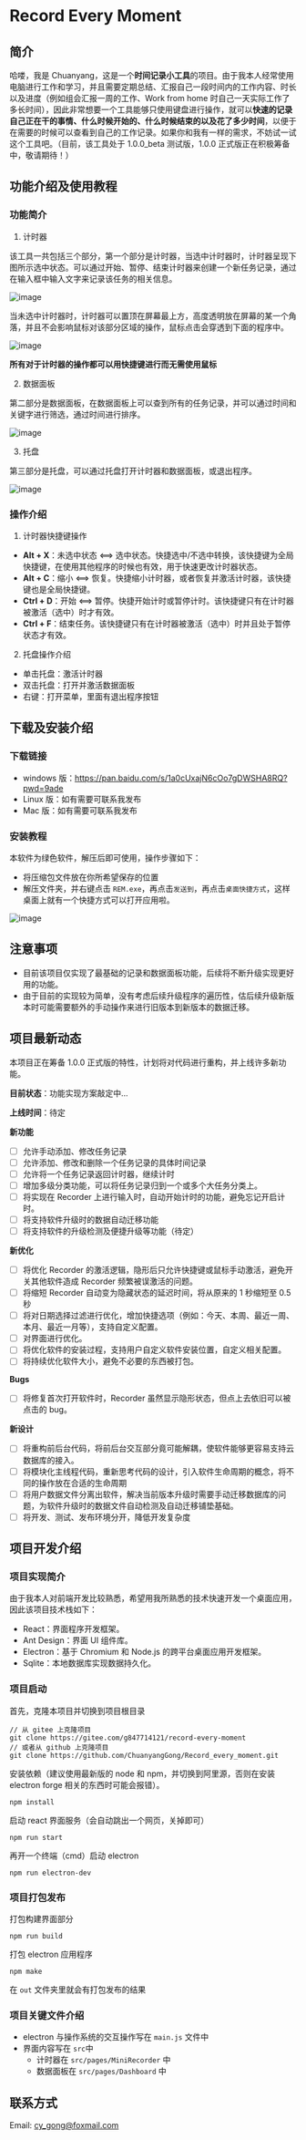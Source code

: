 # Record Every Moment

## 简介
哈喽，我是 Chuanyang，这是一个**时间记录小工具**的项目。由于我本人经常使用电脑进行工作和学习，并且需要定期总结、汇报自己一段时间内的工作内容、时长以及进度（例如组会汇报一周的工作、Work from home 时自己一天实际工作了多长时间），因此非常想要一个工具能够只使用键盘进行操作，就可以**快速的记录自己正在干的事情、什么时候开始的、什么时候结束的以及花了多少时间**，以便于在需要的时候可以查看到自己的工作记录。如果你和我有一样的需求，不妨试一试这个工具吧。（目前，该工具处于 1.0.0_beta 测试版，1.0.0 正式版正在积极筹备中，敬请期待！）

## 功能介绍及使用教程
### 功能简介
1. 计时器

该工具一共包括三个部分，第一个部分是计时器，当选中计时器时，计时器呈现下图所示选中状态。可以通过开始、暂停、结束计时器来创建一个新任务记录，通过在输入框中输入文字来记录该任务的相关信息。

![image](./docs/pictures/recorder_extend.png)

<!-- <div style="display: flex; justify-content: center;">
    <image src="./docs/pictures/recorder_extend.png" style="height: 100px"/>
</div> -->

当未选中计时器时，计时器可以置顶在屏幕最上方，高度透明放在屏幕的某一个角落，并且不会影响鼠标对该部分区域的操作，鼠标点击会穿透到下面的程序中。

![image](./docs/pictures/recorder_transparent.png)
<!-- <div style="display: flex; justify-content: center;">
    <image src="./docs/pictures/recorder_transparent.png" style="height: 100px;"/>
</div> -->

**所有对于计时器的操作都可以用快捷键进行而无需使用鼠标**

2. 数据面板

第二部分是数据面板，在数据面板上可以查到所有的任务记录，并可以通过时间和关键字进行筛选，通过时间进行排序。

![image](./docs/pictures/dashboard.png)
<!-- <div style="display: flex; justify-content: center;">
    <image src="./docs/pictures/dashboard.png" style="height: 400px;"/>
</div> -->

3. 托盘

第三部分是托盘，可以通过托盘打开计时器和数据面板，或退出程序。

![image](./docs/pictures/tray.png)
<!-- <div style="display: flex; justify-content: center;">
    <image src="./docs/pictures/tray.png" style="height: 60px;"/>
</div> -->

### 操作介绍
1. 计时器快捷键操作

- **Alt + X**：未选中状态  <==> 选中状态。快捷选中/不选中转换，该快捷键为全局快捷键，在使用其他程序的时候也有效，用于快速更改计时器状态。
- **Alt + C**：缩小 <==> 恢复。快捷缩小计时器，或者恢复并激活计时器，该快捷键也是全局快捷键。
- **Ctrl + D**：开始 <==> 暂停。快捷开始计时或暂停计时。该快捷键只有在计时器被激活（选中）时才有效。
- **Ctrl + F**：结束任务。该快捷键只有在计时器被激活（选中）时并且处于暂停状态才有效。

2. 托盘操作介绍

- 单击托盘：激活计时器
- 双击托盘：打开并激活数据面板
- 右键：打开菜单，里面有退出程序按钮

## 下载及安装介绍
### 下载链接
- windows 版：https://pan.baidu.com/s/1a0cUxajN6cOo7gDWSHA8RQ?pwd=9ade
- Linux 版：如有需要可联系我发布
- Mac 版：如有需要可联系我发布

### 安装教程
本软件为绿色软件，解压后即可使用，操作步骤如下：
- 将压缩包文件放在你所希望保存的位置
- 解压文件夹，并右键点击 ```REM.exe```，再点击```发送到```，再点击```桌面快捷方式```，这样桌面上就有一个快捷方式可以打开应用啦。

![image](./docs/pictures/rem.png)

## 注意事项

- 目前该项目仅实现了最基础的记录和数据面板功能，后续将不断升级实现更好用的功能。
- 由于目前的实现较为简单，没有考虑后续升级程序的遍历性，估后续升级新版本时可能需要额外的手动操作来进行旧版本到新版本的数据迁移。

## 项目最新动态

本项目正在筹备 1.0.0 正式版的特性，计划将对代码进行重构，并上线许多新功能。

**目前状态**：功能实现方案敲定中...

**上线时间**：待定

**新功能**
- [ ] 允许手动添加、修改任务记录
- [ ] 允许添加、修改和删除一个任务记录的具体时间记录
- [ ] 允许将一个任务记录返回计时器，继续计时
- [ ] 增加多级分类功能，可以将任务记录归到一个或多个大任务分类上。
- [ ] 将实现在 Recorder 上进行输入时，自动开始计时的功能，避免忘记开启计时。
- [ ] 将支持软件升级时的数据自动迁移功能
- [ ] 将支持软件的升级检测及便捷升级等功能（待定）

**新优化**
- [ ] 将优化 Recorder 的激活逻辑，隐形后只允许快捷键或鼠标手动激活，避免开关其他软件造成 Recorder 频繁被误激活的问题。
- [ ] 将缩短 Recorder 自动变为隐藏状态的延迟时间，将从原来的 1 秒缩短至 0.5 秒
- [ ] 将对日期选择过滤进行优化，增加快捷选项（例如：今天、本周、最近一周、本月、最近一月等），支持自定义配置。
- [ ] 对界面进行优化。
- [ ] 将优化软件的安装过程，支持用户自定义软件安装位置，自定义相关配置。
- [ ] 将持续优化软件大小，避免不必要的东西被打包。

**Bugs**
- [ ] 将修复首次打开软件时，Recorder 虽然显示隐形状态，但点上去依旧可以被点击的 bug。

**新设计**
- [ ] 将重构前后台代码，将前后台交互部分竟可能解耦，使软件能够更容易支持云数据库的接入。
- [ ] 将模块化主线程代码，重新思考代码的设计，引入软件生命周期的概念，将不同的操作放在合适的生命周期
- [ ] 将用户数据文件分离出软件，解决当前版本升级时需要手动迁移数据库的问题，为软件升级时的数据文件自动检测及自动迁移铺垫基础。
- [ ] 将开发、测试、发布环境分开，降低开发复杂度

## 项目开发介绍
### 项目实现简介

由于我本人对前端开发比较熟悉，希望用我所熟悉的技术快速开发一个桌面应用，因此该项目技术栈如下：

- React：界面程序开发框架。
- Ant Design：界面 UI 组件库。
- Electron：基于 Chromium 和 Node.js 的跨平台桌面应用开发框架。
- Sqlite：本地数据库实现数据持久化。

### 项目启动

首先，克隆本项目并切换到项目根目录

```
// 从 gitee 上克隆项目
git clone https://gitee.com/g847714121/record-every-moment
// 或者从 github 上克隆项目
git clone https://github.com/ChuanyangGong/Record_every_moment.git
```

安装依赖（建议使用最新版的 node 和 npm，并切换到阿里源，否则在安装 electron forge 相关的东西时可能会报错）。

```
npm install
```

启动 react 界面服务（会自动跳出一个网页，关掉即可）

```
npm run start
```

再开一个终端（cmd）启动 electron

```
npm run electron-dev
```

### 项目打包发布

打包构建界面部分

```
npm run build
```

打包 electron 应用程序

```
npm make
```

在 ```out``` 文件夹里就会有打包发布的结果

### 项目关键文件介绍

- electron 与操作系统的交互操作写在 ```main.js``` 文件中
- 界面内容写在 ```src```中
  - 计时器在 ```src/pages/MiniRecorder``` 中
  - 数据面板在 ```src/pages/Dashboard``` 中

## 联系方式
Email: cy_gong@foxmail.com